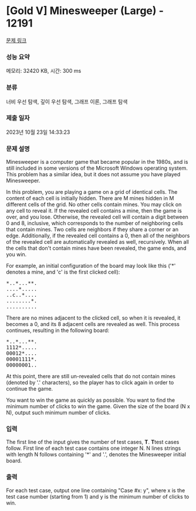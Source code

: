 # [Gold V] Minesweeper (Large) - 12191 

[문제 링크](https://www.acmicpc.net/problem/12191) 

### 성능 요약

메모리: 32420 KB, 시간: 300 ms

### 분류

너비 우선 탐색, 깊이 우선 탐색, 그래프 이론, 그래프 탐색

### 제출 일자

2023년 10월 23일 14:33:23

### 문제 설명

<p>Minesweeper is a computer game that became popular in the 1980s, and is still included in some versions of the Microsoft Windows operating system. This problem has a similar idea, but it does not assume you have played Minesweeper.</p>

<p>In this problem, you are playing a game on a grid of identical cells. The content of each cell is initially hidden. There are M mines hidden in M different cells of the grid. No other cells contain mines. You may click on any cell to reveal it. If the revealed cell contains a mine, then the game is over, and you lose. Otherwise, the revealed cell will contain a digit between 0 and 8, inclusive, which corresponds to the number of neighboring cells that contain mines. Two cells are neighbors if they share a corner or an edge. Additionally, if the revealed cell contains a 0, then all of the neighbors of the revealed cell are automatically revealed as well, recursively. When all the cells that don't contain mines have been revealed, the game ends, and you win.</p>

<p>For example, an initial configuration of the board may look like this ('*' denotes a mine, and 'c' is the first clicked cell):</p>

<pre>*..*...**.
....*.....
..c..*....
........*.
..........
</pre>

<p>There are no mines adjacent to the clicked cell, so when it is revealed, it becomes a 0, and its 8 adjacent cells are revealed as well. This process continues, resulting in the following board:</p>

<pre>*..*...**.
1112*.....
00012*....
00001111*.
00000001..
</pre>

<p>At this point, there are still un-revealed cells that do not contain mines (denoted by '.' characters), so the player has to click again in order to continue the game.</p>

<p>You want to win the game as quickly as possible. You want to find the minimum number of clicks to win the game. Given the size of the board (N x N), output such minimum number of clicks.</p>

### 입력 

 <p>The first line of the input gives the number of test cases, <strong>T</strong>. <strong>T</strong>test cases follow. First line of each test case contains one integer N. N lines strings with length N follows containing '*' and '.', denotes the Minesweeper initial board.</p>

### 출력 

 <p>For each test case, output one line containing "Case #x: y", where x is the test case number (starting from 1) and y is the minimum number of clicks to win.</p>

